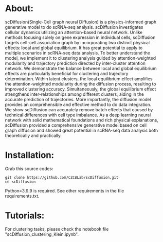 # About:

scDiffusion(Single-Cell graph neural Diffusion) is a physics-informed graph generative model to do scRNA-seq analysis. scDiffusion investigates cellular dynamics utilizing an attention-based neural network. Unlike methods focusing solely on gene expression in individual cells, scDiffusion targets cell-cell association graph by incorporating two distinct physical effects: local and global equilibrium. It has great potential to apply to multiple scenarios in scRNA-seq data analysis. To better understand the model, we implement it to clustering analysis guided by attention-weighted modularity and trajectory prediction directed by inter-cluster attention network. We demonstrate the balance between local and global equilibrium effects are particularly beneficial for clustering and trajectory determination. Within latent clusters, the local equilibrium effect amplifies the attention-weighted modularity during the diffusion process, resulting to improved clustering accuracy. Simultaneously, the global equilibrium effect strengthens inter-relationships among different clusters, aiding in the accurate prediction of trajectories. More importantly, the diffusion model provides an comprehensible and effective method to do data integration. We show scDiffusion can accurately remove batch effects that caused by technical differences with cell type imbalance. As a deep learning neural network with solid mathematical foundations and rich physical explanations, scDiffusion provided a comprehensive generative model based on cell graph diffusion and showed great potential in scRNA-seq data analysis both theoretically and practically.


# Installation:

Grab this source codes:
```
git clone https://github.com/CZCBLab/scDiffusion.git
cd scDiffusion
```
Python=3.9.9 is required. See other requirements in the file requirements.txt.

# Tutorials:

For clustering tasks, please check the notebook file "scDiffusion_clustering_Klein.ipynb". 
